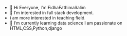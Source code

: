 - 👋 Hi Everyone, I’m FidhaFathimaSalim
- 👀 I’m interested in full stack development.
- i am more interested in teaching field.
- 🌱 I’m currently learning data science
  I am passionate  on HTML,CSS,Python,django

<!---
FidhaFathimaSalim/FidhaFathimaSalim is a ✨ special ✨ repository because its `README.md` (this file) appears on your GitHub profile.
You can click the Preview link to take a look at your changes.
--->
